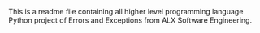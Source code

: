 This is a readme file  containing all higher level programming language Python project of Errors and Exceptions from ALX Software Engineering.
